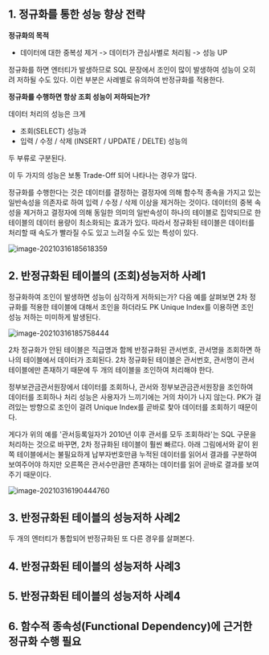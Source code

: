 ## 1. 정규화를 통한 성능 향상 전략

**정규화의 목적**

- 데이터에 대한 중복성 제거 -> 데이터가 관심사별로 처리됨 -> 성능 UP



정규화를 하면 엔터티가 발생하므로 SQL 문장에서 조인이 많이 발생하여 성능이 오히려 저하될 수도 있다. 이런 부분은 사례별로 유의하여 반정규화를 적용한다.





**정규화를 수행하면 항상 조회 성능이 저하되는가?**

데이터 처리의 성능은 크게 

- 조회(SELECT) 성능과
- 입력 / 수정 / 삭제 (INSERT / UPDATE / DELTE) 성능의

두 부류로 구분된다. 

이 두 가지의 성능은 보통 Trade-Off 되어 나타나는 경우가 많다.



정규화를 수행한다는 것은 데이터를 결정하는 결정자에 의해 함수적 종속을 가지고 있는 일반속성을 의존자로 하여 입력 / 수정 / 삭제 이상을 제거하는 것이다. 데이터의 중복 속성을 제거하고 결정자에 의해 동일한 의미의 일반속성이 하나의 테이블로 집약되므로 한 테이블의 데이터 용량이 최소화되는 효과가 있다. 따라서 정규화된 테이블은 데이터를 처리할 때 속도가 빨라질 수도 있고 느려질 수도 있는 특성이 있다.



![image-20210316185618359](C:\Users\user\AppData\Roaming\Typora\typora-user-images\image-20210316185618359.png)







## 2. 반정규화된 테이블의 (조회)성능저하 사례1

정규화하여 조인이 발생하면 성능이 심각하게 저하되는가? 다음 예를 살펴보면 2차 정규화를 적용한 테이블에 대해서 조인을 하더라도 PK Unique Index를 이용하면 조인 성능 저하는 미미하게 발생된다.



![image-20210316185758444](C:\Users\user\AppData\Roaming\Typora\typora-user-images\image-20210316185758444.png)



2차 정규화가 안된 테이블은 직급명과 함께 반정규화된 관서번호, 관서명을 조회하면 하나의 테이블에서 데이터가 조회된다. 2차 정규화된 테이블은 관서번호, 관서명이 관서 테이블에만 존재하기 때문에 두 개의 테이블을 조인하여 처리해야 한다.



정부보관금관서원장에서 데이터를 조회하나, 관서와 정부보관금관서원장을 조인하여 데이터를 조회하나 처리 성능은 사용자가 느끼기에는 거의 차이가 나지 않는다. PK가 걸려있는 방향으로 조인이 걸려 Unique Index를 곧바로 찾아 데이터를 조회하기 때문이다.



게다가 위의 예를 '관서등록일자가 2010년 이후 관서를 모두 조회하라'는 SQL 구문을 처리하는 것으로 바꾸면, 2차 정규화된 테이블이 훨씬 빠르다. 아래 그림에서와 같이 왼쪽 테이블에서는 불필요하게 납부자번호만큼 누적된 데이터를 읽어서 결과를 구분하여 보여주어야 하지만 오른쪽은 관서수만큼만 존재하는 데이터를 읽어 곧바로 결과를 보여주기 때문이다.



![image-20210316190444760](C:\Users\user\AppData\Roaming\Typora\typora-user-images\image-20210316190444760.png)







## 3. 반정규화된 테이블의 성능저하 사례2

두 개의 엔터티가 통합되어 반정규화된 또 다른 경우를 살펴본다.





















## 4. 반정규화된 테이블의 성능저하 사례3



## 5. 반정규화된 테이블의 성능저하 사례4



## 6. 함수적 종속성(Functional Dependency)에 근거한 정규화 수행 필요

